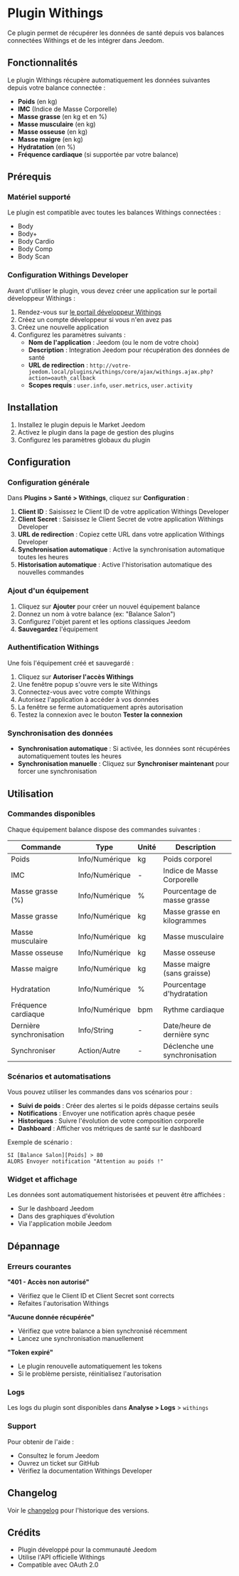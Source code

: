 # Plugin Withings

Ce plugin permet de récupérer les données de santé depuis vos balances connectées Withings et de les intégrer dans Jeedom.

## Fonctionnalités

Le plugin Withings récupère automatiquement les données suivantes depuis votre balance connectée :

- **Poids** (en kg)
- **IMC** (Indice de Masse Corporelle)
- **Masse grasse** (en kg et en %)
- **Masse musculaire** (en kg)
- **Masse osseuse** (en kg)
- **Masse maigre** (en kg)
- **Hydratation** (en %)
- **Fréquence cardiaque** (si supportée par votre balance)

## Prérequis

### Matériel supporté

Le plugin est compatible avec toutes les balances Withings connectées :
- Body
- Body+
- Body Cardio
- Body Comp
- Body Scan

### Configuration Withings Developer

Avant d'utiliser le plugin, vous devez créer une application sur le portail développeur Withings :

1. Rendez-vous sur [le portail développeur Withings](https://developer.withings.com/dashboard/)
2. Créez un compte développeur si vous n'en avez pas
3. Créez une nouvelle application
4. Configurez les paramètres suivants :
   - **Nom de l'application** : Jeedom (ou le nom de votre choix)
   - **Description** : Integration Jeedom pour récupération des données de santé
   - **URL de redirection** : `http://votre-jeedom.local/plugins/withings/core/ajax/withings.ajax.php?action=oauth_callback`
   - **Scopes requis** : `user.info`, `user.metrics`, `user.activity`

## Installation

1. Installez le plugin depuis le Market Jeedom
2. Activez le plugin dans la page de gestion des plugins
3. Configurez les paramètres globaux du plugin

## Configuration

### Configuration générale

Dans **Plugins > Santé > Withings**, cliquez sur **Configuration** :

1. **Client ID** : Saisissez le Client ID de votre application Withings Developer
2. **Client Secret** : Saisissez le Client Secret de votre application Withings Developer
3. **URL de redirection** : Copiez cette URL dans votre application Withings Developer
4. **Synchronisation automatique** : Active la synchronisation automatique toutes les heures
5. **Historisation automatique** : Active l'historisation automatique des nouvelles commandes

### Ajout d'un équipement

1. Cliquez sur **Ajouter** pour créer un nouvel équipement balance
2. Donnez un nom à votre balance (ex: "Balance Salon")
3. Configurez l'objet parent et les options classiques Jeedom
4. **Sauvegardez** l'équipement

### Authentification Withings

Une fois l'équipement créé et sauvegardé :

1. Cliquez sur **Autoriser l'accès Withings**
2. Une fenêtre popup s'ouvre vers le site Withings
3. Connectez-vous avec votre compte Withings
4. Autorisez l'application à accéder à vos données
5. La fenêtre se ferme automatiquement après autorisation
6. Testez la connexion avec le bouton **Tester la connexion**

### Synchronisation des données

- **Synchronisation automatique** : Si activée, les données sont récupérées automatiquement toutes les heures
- **Synchronisation manuelle** : Cliquez sur **Synchroniser maintenant** pour forcer une synchronisation

## Utilisation

### Commandes disponibles

Chaque équipement balance dispose des commandes suivantes :

| Commande | Type | Unité | Description |
|----------|------|-------|-------------|
| Poids | Info/Numérique | kg | Poids corporel |
| IMC | Info/Numérique | - | Indice de Masse Corporelle |
| Masse grasse (%) | Info/Numérique | % | Pourcentage de masse grasse |
| Masse grasse | Info/Numérique | kg | Masse grasse en kilogrammes |
| Masse musculaire | Info/Numérique | kg | Masse musculaire |
| Masse osseuse | Info/Numérique | kg | Masse osseuse |
| Masse maigre | Info/Numérique | kg | Masse maigre (sans graisse) |
| Hydratation | Info/Numérique | % | Pourcentage d'hydratation |
| Fréquence cardiaque | Info/Numérique | bpm | Rythme cardiaque |
| Dernière synchronisation | Info/String | - | Date/heure de dernière sync |
| Synchroniser | Action/Autre | - | Déclenche une synchronisation |

### Scénarios et automatisations

Vous pouvez utiliser les commandes dans vos scénarios pour :

- **Suivi de poids** : Créer des alertes si le poids dépasse certains seuils
- **Notifications** : Envoyer une notification après chaque pesée
- **Historiques** : Suivre l'évolution de votre composition corporelle
- **Dashboard** : Afficher vos métriques de santé sur le dashboard

Exemple de scénario :
```
SI [Balance Salon][Poids] > 80 
ALORS Envoyer notification "Attention au poids !"
```

### Widget et affichage

Les données sont automatiquement historisées et peuvent être affichées :
- Sur le dashboard Jeedom
- Dans des graphiques d'évolution
- Via l'application mobile Jeedom

## Dépannage

### Erreurs courantes

**"401 - Accès non autorisé"**
- Vérifiez que le Client ID et Client Secret sont corrects
- Refaites l'autorisation Withings

**"Aucune donnée récupérée"**
- Vérifiez que votre balance a bien synchronisé récemment
- Lancez une synchronisation manuellement

**"Token expiré"**
- Le plugin renouvelle automatiquement les tokens
- Si le problème persiste, réinitialisez l'autorisation

### Logs

Les logs du plugin sont disponibles dans **Analyse > Logs** > `withings`

### Support

Pour obtenir de l'aide :
- Consultez le forum Jeedom
- Ouvrez un ticket sur GitHub
- Vérifiez la documentation Withings Developer

## Changelog

Voir le [changelog](changelog.md) pour l'historique des versions.

## Crédits

- Plugin développé pour la communauté Jeedom
- Utilise l'API officielle Withings
- Compatible avec OAuth 2.0
